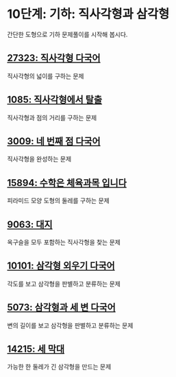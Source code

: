 # 10단계: 기하: 직사각형과 삼각형

간단한 도형으로 기하 문제풀이를 시작해 봅시다.

## [27323: 직사각형	다국어](https://www.acmicpc.net/problem/27323)

직사각형의 넓이를 구하는 문제

## [1085: 직사각형에서 탈출](https://www.acmicpc.net/problem/1085)

직사각형과 점의 거리를 구하는 문제

## [3009: 네 번째 점	다국어](https://www.acmicpc.net/problem/3009)

직사각형을 완성하는 문제

## [15894: 수학은 체육과목 입니다](https://www.acmicpc.net/problem/15894)

피라미드 모양 도형의 둘레를 구하는 문제

## [9063: 대지](https://www.acmicpc.net/problem/9063)

옥구슬을 모두 포함하는 직사각형을 찾는 문제

## [10101: 삼각형 외우기	다국어](https://www.acmicpc.net/problem/10101)

각도를 보고 삼각형을 판별하고 분류하는 문제

## [5073: 삼각형과 세 변	다국어](https://www.acmicpc.net/problem/5073)

변의 길이를 보고 삼각형을 판별하고 분류하는 문제

## [14215: 세 막대](https://www.acmicpc.net/problem/14215)

가능한 한 둘레가 긴 삼각형을 만드는 문제
